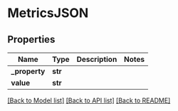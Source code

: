 # MetricsJSON

## Properties
Name | Type | Description | Notes
------------ | ------------- | ------------- | -------------
**_property** | **str** |  | 
**value** | **str** |  | 

[[Back to Model list]](../README.md#documentation-for-models) [[Back to API list]](../README.md#documentation-for-api-endpoints) [[Back to README]](../README.md)


